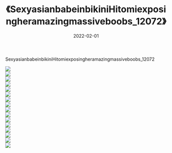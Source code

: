 ﻿---
layout: post
title:  《SexyasianbabeinbikiniHitomiexposingheramazingmassiveboobs_12072》
date:   2022-02-01
img: http://imgx.orgx.ga/漏D/巨乳/2022/SexyasianbabeinbikiniHitomiexposingheramazingmassiveboobs_12072/000.jpg
categories: [美女, 清纯, 唯美]
---

SexyasianbabeinbikiniHitomiexposingheramazingmassiveboobs_12072

  ![](http://imgx.orgx.ga/漏D/巨乳/2022/SexyasianbabeinbikiniHitomiexposingheramazingmassiveboobs_12072/001.jpg) <br> ![](http://imgx.orgx.ga/漏D/巨乳/2022/SexyasianbabeinbikiniHitomiexposingheramazingmassiveboobs_12072/002.jpg) <br> ![](http://imgx.orgx.ga/漏D/巨乳/2022/SexyasianbabeinbikiniHitomiexposingheramazingmassiveboobs_12072/003.jpg) <br> ![](http://imgx.orgx.ga/漏D/巨乳/2022/SexyasianbabeinbikiniHitomiexposingheramazingmassiveboobs_12072/004.jpg) <br> ![](http://imgx.orgx.ga/漏D/巨乳/2022/SexyasianbabeinbikiniHitomiexposingheramazingmassiveboobs_12072/005.jpg) <br> ![](http://imgx.orgx.ga/漏D/巨乳/2022/SexyasianbabeinbikiniHitomiexposingheramazingmassiveboobs_12072/006.jpg) <br> ![](http://imgx.orgx.ga/漏D/巨乳/2022/SexyasianbabeinbikiniHitomiexposingheramazingmassiveboobs_12072/007.jpg) <br> ![](http://imgx.orgx.ga/漏D/巨乳/2022/SexyasianbabeinbikiniHitomiexposingheramazingmassiveboobs_12072/008.jpg) <br> ![](http://imgx.orgx.ga/漏D/巨乳/2022/SexyasianbabeinbikiniHitomiexposingheramazingmassiveboobs_12072/009.jpg) <br> ![](http://imgx.orgx.ga/漏D/巨乳/2022/SexyasianbabeinbikiniHitomiexposingheramazingmassiveboobs_12072/010.jpg) <br> ![](http://imgx.orgx.ga/漏D/巨乳/2022/SexyasianbabeinbikiniHitomiexposingheramazingmassiveboobs_12072/011.jpg) <br> ![](http://imgx.orgx.ga/漏D/巨乳/2022/SexyasianbabeinbikiniHitomiexposingheramazingmassiveboobs_12072/012.jpg) <br> ![](http://imgx.orgx.ga/漏D/巨乳/2022/SexyasianbabeinbikiniHitomiexposingheramazingmassiveboobs_12072/013.jpg) <br> ![](http://imgx.orgx.ga/漏D/巨乳/2022/SexyasianbabeinbikiniHitomiexposingheramazingmassiveboobs_12072/014.jpg) <br> ![](http://imgx.orgx.ga/漏D/巨乳/2022/SexyasianbabeinbikiniHitomiexposingheramazingmassiveboobs_12072/015.jpg) <br> ![](http://imgx.orgx.ga/漏D/巨乳/2022/SexyasianbabeinbikiniHitomiexposingheramazingmassiveboobs_12072/016.jpg) <br>